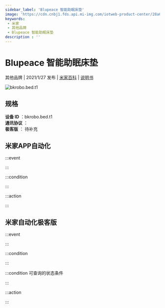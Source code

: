 ```yaml
---
sidebar_label: 'Blupeace 智能助眠床垫'
image: 'https://cdn.cnbj1.fds.api.mi-img.com/iotweb-product-center/28a6458ad9d22e5f300dbe017c9ba459_产品图-1.png?GalaxyAccessKeyId=AKVGLQWBOVIRQ3XLEW&Expires=9223372036854775807&Signature=3h5DIvncTvhYMwL1ZvaZQnB0sdI='
keywords: 
 - 米家
 - 其他品牌
 - Blupeace 智能助眠床垫
description : ''
---
```

# Blupeace 智能助眠床垫

其他品牌 | 2021/1/27 发布 | [米家百科](https://home.mi.com/webapp/content/baike/product/index.html?model=bkrobo.bed.t1) | [说明书](https://home.mi.com/views/introduction.html?model=bkrobo.bed.t1&region=cn)

![bkrobo.bed.t1](https://cdn.cnbj1.fds.api.mi-img.com/iotweb-product-center/28a6458ad9d22e5f300dbe017c9ba459_产品图-1.png?GalaxyAccessKeyId=AKVGLQWBOVIRQ3XLEW&Expires=9223372036854775807&Signature=3h5DIvncTvhYMwL1ZvaZQnB0sdI=)

## 规格  
> 
**设备 ID** ：bkrobo.bed.t1  
**通讯协议** ：  
**极客版**  ： 待补充 


## 米家APP自动化  

:::event  

:::

:::condition  

:::

:::action   

:::

## 米家自动化极客版  

:::event  

:::

:::condition  

:::

:::condition 可查询的状态条件  

:::

:::action  

:::

        
